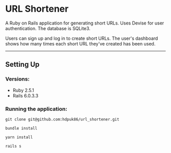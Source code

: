 # URL Shortener

A Ruby on Rails application for generating short URLs. Uses Devise for user authentication. The database is SQLite3.

Users can sign up and log in to create short URLs. The user's dashboard shows how many times each short URL they've created has been used.

---

## Setting Up

### Versions:
 - Ruby 2.5.1
 - Rails 6.0.3.3

### Running the application:

`git clone git@github.com:hdpuk86/url_shortener.git`

`bundle install`

`yarn install`

`rails s`
